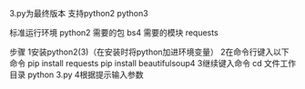 3.py为最终版本 支持python2 python3

标准运行环境 python2
需要的包 bs4 需要的模块 requests

步骤
1安装python2(3)（在安装时将python加进环境变量）
2在命令行键入以下命令
  pip install requests
  pip install beautifulsoup4
3继续键入命令
  cd 文件工作目录
  python 3.py
4根据提示输入参数
